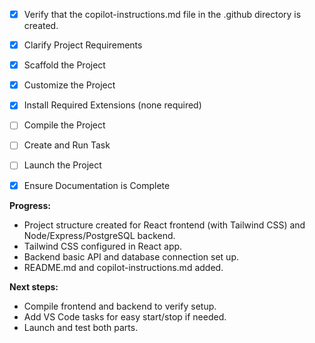 - [x] Verify that the copilot-instructions.md file in the .github directory is created.

- [x] Clarify Project Requirements
- [x] Scaffold the Project
- [x] Customize the Project
- [x] Install Required Extensions (none required)
- [ ] Compile the Project
- [ ] Create and Run Task
- [ ] Launch the Project
- [x] Ensure Documentation is Complete

**Progress:**
- Project structure created for React frontend (with Tailwind CSS) and Node/Express/PostgreSQL backend.
- Tailwind CSS configured in React app.
- Backend basic API and database connection set up.
- README.md and copilot-instructions.md added.

**Next steps:**
- Compile frontend and backend to verify setup.
- Add VS Code tasks for easy start/stop if needed.
- Launch and test both parts.
